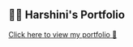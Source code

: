 ## 🙋‍♀️ Harshini's Portfolio

<a href="https://harshini2411.netlify.app/" target="_blank">Click here to view my portfolio 💼</a>
